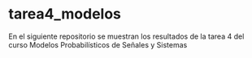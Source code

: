# tarea4_modelos
En el siguiente repositorio se muestran los resultados de la tarea 4 del curso Modelos Probabilísticos de Señales y Sistemas

